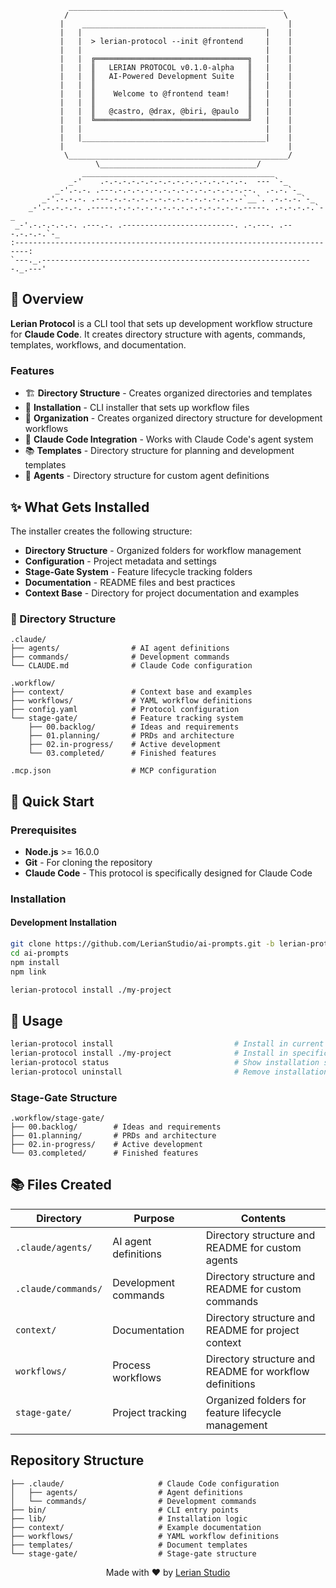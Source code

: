```
             ________________________________________________
            /                                                \
           |    _________________________________________     |
           |   |                                         |    |
           |   |  > lerian-protocol --init @frontend     |    |
           |   |                                         |    |
           |   |  ╔══════════════════════════════════╗   |    |
           |   |  ║   LERIAN PROTOCOL v0.1.0-alpha   ║   |    |
           |   |  ║   AI-Powered Development Suite   ║   |    |
           |   |  ║                                  ║   |    |
           |   |  ║    Welcome to @frontend team!    ║   |    |
           |   |  ║                                  ║   |    |
           |   |  ║   @castro, @drax, @biri, @paulo  ║   |    |
           |   |  ╚══════════════════════════════════╝   |    |
           |   |                                         |    |
           |   |_________________________________________|    |
           |                                                  |
            \_________________________________________________/
                   \___________________________________/
                ___________________________________________
             _-'    .-.-.-.-.-.-.-.-.-.-.-.-.-.-.-.-.  --- `-_
          _-'.-.-. .---.-.-.-.-.-.-.-.-.-.-.-.-.-.-.--.  .-.-.`-_
       _-'.-.-.-. .---.-.-.-.-.-.-.-.-.-.-.-.-.-.-.-`__`. .-.-.-.`-_
    _-'.-.-.-.-. .-----.-.-.-.-.-.-.-.-.-.-.-.-.-.-.-----. .-.-.-.-.`-_
 _-'.-.-.-.-.-. .---.-. .-------------------------. .-.---. .---.-.-.-.`-_
:-------------------------------------------------------------------------:
`---._.-------------------------------------------------------------._.---'
```

## 🎯 Overview

**Lerian Protocol** is a CLI tool that sets up development workflow structure for **Claude Code**.
It creates directory structure with agents, commands, templates, workflows, and documentation.

### Features

- 🏗️ **Directory Structure** - Creates organized directories and templates
- 🔧 **Installation** - CLI installer that sets up workflow files
- 📁 **Organization** - Creates organized directory structure for development workflows
- 🎯 **Claude Code Integration** - Works with Claude Code's agent system
- 📚 **Templates** - Directory structure for planning and development templates
- 🤖 **Agents** - Directory structure for custom agent definitions

## ✨ What Gets Installed

The installer creates the following structure:

- **Directory Structure** - Organized folders for workflow management
- **Configuration** - Project metadata and settings
- **Stage-Gate System** - Feature lifecycle tracking folders
- **Documentation** - README files and best practices
- **Context Base** - Directory for project documentation and examples

### 📁 Directory Structure

```
.claude/
├── agents/                # AI agent definitions
├── commands/              # Development commands
└── CLAUDE.md              # Claude Code configuration

.workflow/
├── context/               # Context base and examples
├── workflows/             # YAML workflow definitions
├── config.yaml            # Protocol configuration
└── stage-gate/            # Feature tracking system
    ├── 00.backlog/        # Ideas and requirements
    ├── 01.planning/       # PRDs and architecture
    ├── 02.in-progress/    # Active development
    └── 03.completed/      # Finished features

.mcp.json                  # MCP configuration
```

## 🚀 Quick Start

### Prerequisites

- **Node.js** >= 16.0.0
- **Git** - For cloning the repository
- **Claude Code** - This protocol is specifically designed for Claude Code

### Installation

#### Development Installation

```bash
git clone https://github.com/LerianStudio/ai-prompts.git -b lerian-protocol
cd ai-prompts
npm install
npm link

lerian-protocol install ./my-project
```

## 📖 Usage

```bash
lerian-protocol install                           # Install in current directory
lerian-protocol install ./my-project              # Install in specific directory
lerian-protocol status                            # Show installation status
lerian-protocol uninstall                         # Remove installation
```

### Stage-Gate Structure

```
.workflow/stage-gate/
├── 00.backlog/        # Ideas and requirements
├── 01.planning/       # PRDs and architecture
├── 02.in-progress/    # Active development
└── 03.completed/      # Finished features
```

## 📚 Files Created

| Directory           | Purpose              | Contents                                                |
| ------------------- | -------------------- | ------------------------------------------------------- |
| `.claude/agents/`   | AI agent definitions | Directory structure and README for custom agents        |
| `.claude/commands/` | Development commands | Directory structure and README for custom commands      |
| `context/`          | Documentation        | Directory structure and README for project context      |
| `workflows/`        | Process workflows    | Directory structure and README for workflow definitions |
| `stage-gate/`       | Project tracking     | Organized folders for feature lifecycle management      |

## Repository Structure

```
├── .claude/                     # Claude Code configuration
│   ├── agents/                  # Agent definitions
│   └── commands/                # Development commands
├── bin/                         # CLI entry points
├── lib/                         # Installation logic
├── context/                     # Example documentation
├── workflows/                   # YAML workflow definitions
├── templates/                   # Document templates
└── stage-gate/                  # Stage-gate structure
```

<div align="center">
    <p>Made with ❤️ by <a href="https://github.com/LerianStudio">Lerian Studio</a></p>
</div>
